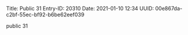 Title: Public 31
Entry-ID: 20310
Date: 2021-01-10 12:34
UUID: 00e867da-c2bf-55ec-bf92-b6be62eef039

public 31

